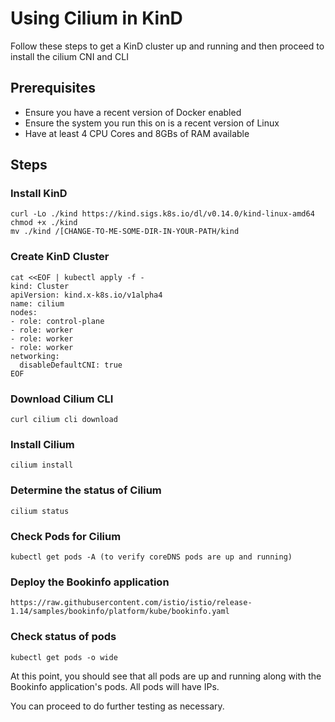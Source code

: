 # Using Cilium in KinD

Follow these steps to get a KinD cluster up and running and then proceed to install the cilium CNI and CLI

## Prerequisites
- Ensure you have a recent version of Docker enabled
- Ensure the system you run this on is a recent version of Linux
- Have at least 4 CPU Cores and 8GBs of RAM available

## Steps

### Install KinD
```
curl -Lo ./kind https://kind.sigs.k8s.io/dl/v0.14.0/kind-linux-amd64
chmod +x ./kind
mv ./kind /[CHANGE-TO-ME-SOME-DIR-IN-YOUR-PATH/kind
```
### Create KinD Cluster

```
cat <<EOF | kubectl apply -f -
kind: Cluster
apiVersion: kind.x-k8s.io/v1alpha4
name: cilium
nodes:
- role: control-plane
- role: worker
- role: worker
- role: worker
networking:
  disableDefaultCNI: true
EOF
```

### Download Cilium CLI 
```
curl cilium cli download
```

### Install Cilium
```
cilium install
```
### Determine the status of Cilium
```
cilium status
```
### Check Pods for Cilium
```
kubectl get pods -A (to verify coreDNS pods are up and running) 
```

### Deploy the Bookinfo application
```
https://raw.githubusercontent.com/istio/istio/release-1.14/samples/bookinfo/platform/kube/bookinfo.yaml
```

### Check status of pods
```
kubectl get pods -o wide
```

At this point, you should see that all pods are up and running along with the Bookinfo application's pods. All pods will have IPs.

You can proceed to do further testing as necessary.

